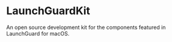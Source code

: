 # LaunchGuardKit
An open source development kit for the components featured in LaunchGuard for macOS.
